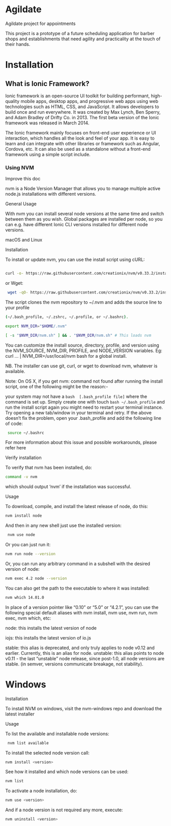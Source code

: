 # Agildate

Agildate project for appointments

This project is a prototype of a future scheduling application for barber shops and establishments that need agility and practicality at the touch of their hands.

# Installation

## What is Ionic Framework?
Ionic framework is an open-source UI toolkit for building performant, high-quality mobile apps, desktop apps, and progressive web apps using web technologies such as HTML, CSS, and JavaScript. It allows developers to build once and run everywhere. It was created by Max Lynch, Ben Sperry, and Adam Bradley of Drifty Co. in 2013. The first beta version of the Ionic framework was released in March 2014.

The Ionic framework mainly focuses on front-end user experience or UI interaction, which handles all the look and feel of your app. It is easy to learn and can integrate with other libraries or framework such as Angular, Cordova, etc. It can also be used as a standalone without a front-end framework using a simple script include.

### Using NVM

Improve this doc

nvm is a Node Version Manager that allows you to manage multiple active node.js installations with different versions.

General Usage

With nvm you can install several node versions at the same time and switch between them as you wish. Global packages are installed per node, so you can e.g. have different Ionic CLI versions installed for different node versions.

macOS and Linux

Installation

To install or update nvm, you can use the install script using cURL:
``` bash 

curl -o- https://raw.githubusercontent.com/creationix/nvm/v0.33.2/install.sh | bash

```
or Wget:
``` bash 
 wget -qO- https://raw.githubusercontent.com/creationix/nvm/v0.33.2/install.sh | bash
```

The script clones the nvm repository to ~/.nvm and adds the source line to your profile 
``` bash 
(~/.bash_profile, ~/.zshrc, ~/.profile, or ~/.bashrc).

export NVM_DIR="$HOME/.nvm"

[ -s "$NVM_DIR/nvm.sh" ] && . "$NVM_DIR/nvm.sh" # This loads nvm
``` 

You can customize the install source, directory, profile, and version using the NVM_SOURCE, NVM_DIR, PROFILE, and NODE_VERSION variables. Eg: curl ... | NVM_DIR=/usr/local/nvm bash for a global install.

NB. The installer can use git, curl, or wget to download nvm, whatever is available.

Note: On OS X, if you get nvm: command not found after running the install script, one of the following might be the reason:-

your system may not have a ``` bash  [.bash_profile file] ``` where the command is set up. Simply create one with touch ``` bash ~/.bash_profile ``` and run the install script again you might need to restart your terminal instance. Try opening a new tab/window in your terminal and retry.
If the above doesn’t fix the problem, open your .bash_profile and add the following line of code:

``` bash 
 source ~/.bashrc
```

For more information about this issue and possible workarounds, please refer here

Verify installation

To verify that nvm has been installed, do:

``` bash 
command -v nvm
```

which should output ‘nvm’ if the installation was successful.

Usage

To download, compile, and install the latest release of node, do this:
``` bash 
nvm install node
```
And then in any new shell just use the installed version:

``` bash 
 nvm use node
```

Or you can just run it:

``` bash 
nvm run node --version
```

Or, you can run any arbitrary command in a subshell with the desired version of node:

``` bash 
nvm exec 4.2 node --version
```

You can also get the path to the executable to where it was installed:

``` bash 
nvm which 14.01.0
``` 

In place of a version pointer like “0.10” or “5.0” or “4.2.1”, you can use the following special default aliases with nvm install, nvm use, nvm run, nvm exec, nvm which, etc:

node: this installs the latest version of node

iojs: this installs the latest version of io.js

stable: this alias is deprecated, and only truly applies to node v0.12 and earlier. Currently, this is an alias for node.
unstable: this alias points to node v0.11 - the last “unstable” node release, since post-1.0, all node versions are stable. (in semver, versions communicate breakage, not stability).

# Windows

Installation

To install NVM on windows, visit the nvm-windows repo and download the latest installer

Usage

To list the available and installable node versions:

``` bash 
 nvm list available
```

To install the selected node version call:

``` bash
nvm install <version>
```

See how it installed and which node versions can be used:

``` bash
nvm list
```

To activate a node installation, do:

``` bash
nvm use <version>
```  
And if a node version is not required any more, execute:

``` bash
nvm uninstall <version>
```
